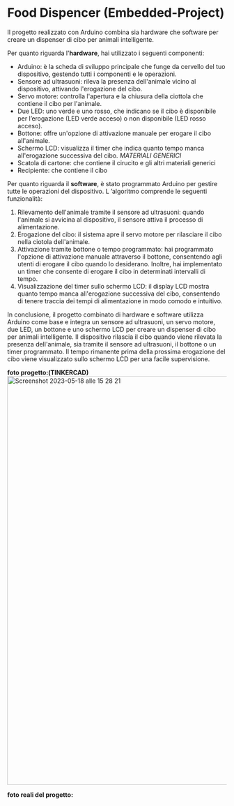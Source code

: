 # Food Dispencer (Embedded-Project)
 Il progetto realizzato con Arduino combina sia hardware che software per creare un dispenser di cibo per animali intelligente. 

Per quanto riguarda l'**hardware**, hai utilizzato i seguenti componenti:
- Arduino: è la scheda di sviluppo principale che funge da cervello del tuo dispositivo, gestendo tutti i componenti e le operazioni.
- Sensore ad ultrasuoni: rileva la presenza dell'animale vicino al dispositivo, attivando l'erogazione del cibo.
- Servo motore: controlla l'apertura e la chiusura della ciottola che contiene il cibo per l'animale.
- Due LED: uno verde e uno rosso, che indicano se il cibo è disponibile per l’erogazione (LED verde acceso) o non disponibile (LED rosso acceso).
- Bottone: offre un'opzione di attivazione manuale per erogare il cibo all'animale.
- Schermo LCD: visualizza il timer che indica quanto tempo manca all'erogazione successiva del cibo.
*MATERIALI GENERICI*
- Scatola di cartone: che contiene il cirucito e gli altri materiali generici
- Recipiente: che contiene il cibo

Per quanto riguarda il **software**, è stato programmato Arduino per gestire tutte le operazioni del dispositivo. L ’algoritmo comprende le seguenti funzionalità:
1. Rilevamento dell'animale tramite il sensore ad ultrasuoni: quando l'animale si avvicina al dispositivo, il sensore attiva il processo di alimentazione.
2. Erogazione del cibo: il sistema apre il servo motore per rilasciare il cibo nella ciotola dell'animale.
3. Attivazione tramite bottone o tempo programmato: hai programmato l'opzione di attivazione manuale attraverso il bottone, consentendo agli utenti di erogare il cibo quando lo desiderano. Inoltre, hai implementato un timer che consente di erogare il cibo in determinati intervalli di tempo.
4. Visualizzazione del timer sullo schermo LCD: il display LCD mostra quanto tempo manca all'erogazione successiva del cibo, consentendo di tenere traccia dei tempi di alimentazione in modo comodo e intuitivo.

In conclusione, il progetto combinato di hardware e software utilizza Arduino come base e integra un sensore ad ultrasuoni, un servo motore, due LED, un bottone e uno schermo LCD per creare un dispenser di cibo per animali intelligente. Il dispositivo rilascia il cibo quando viene rilevata la presenza dell'animale, sia tramite il sensore ad ultrasuoni, il bottone o un timer programmato. Il tempo rimanente prima della prossima erogazione del cibo viene visualizzato sullo schermo LCD per una facile supervisione.

   **foto progetto:(TINKERCAD)**
<img width="938" alt="Screenshot 2023-05-18 alle 15 28 21" src="https://github.com/amirsarikh/Embedded-Project/assets/92156074/2957b813-7d4e-40c0-af80-db630dd86230">
   
   **foto reali del progetto:**
   
   

